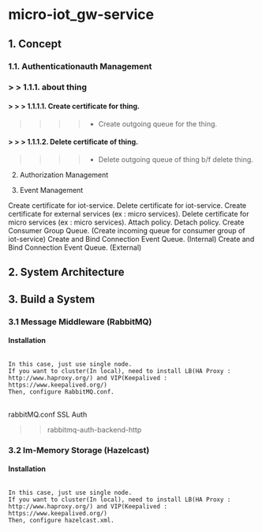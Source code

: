 # micro-iot_gw-service

## 1. Concept
### 1.1. Authenticationauth Management
### > > 1.1.1. about thing
#### > > > 1.1.1.1. Create certificate for thing.
> > > > - Create outgoing queue for the thing.
#### > > > 1.1.1.2. Delete certificate of thing.
> > > > - Delete outgoing queue of thing b/f delete thing.

2. Authorization Management

3. Event Management


Create certificate for iot-service.
Delete certificate for iot-service.
Create certificate for external services (ex : micro services).
Delete certificate for micro services (ex : micro services).
Attach policy.
Detach policy.
Create Consumer Group Queue. (Create incoming queue for consumer group of iot-service)
Create and Bind Connection Event Queue. (Internal)
Create and Bind Connection Event Queue. (External)




## 2. System Architecture

## 3. Build a System
### 3.1 Message Middleware (RabbitMQ)
#### Installation
<pre>
<code>
In this case, just use single node.
If you want to cluster(In local), need to install LB(HA Proxy : http://www.haproxy.org/) and VIP(Keepalived : https://www.keepalived.org/)
Then, configure RabbitMQ.conf.
</code>
</pre>

rabbitMQ.conf
SSL
Auth
> > rabbitmq-auth-backend-http

### 3.2 Im-Memory Storage (Hazelcast)
#### Installation
<pre>
<code>
In this case, just use single node.
If you want to cluster(In local), need to install LB(HA Proxy : http://www.haproxy.org/) and VIP(Keepalived : https://www.keepalived.org/)
Then, configure hazelcast.xml.
</code>
</pre>
